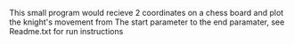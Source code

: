This small program would recieve 2 coordinates on a chess board and plot the knight's movement from The start parameter to the end paramater, see Readme.txt for run instructions
